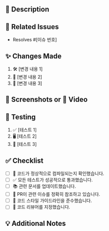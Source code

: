 ## 📌 Description
<!-- 간단하게 PR의 목적을 설명하세요. 이 PR이 해결하려는 문제나 추가하려는 기능에 대해 요약해주세요. -->

## 🔗 Related Issues
<!-- 관련된 이슈 번호를 참고하세요. 예: Fixes #123, Closes #456 -->
- Resolves #[이슈 번호]

## ✨ Changes Made
<!-- 이 PR에서 변경된 사항을 설명하세요. 코드, 문서, 설정 등 변경된 내용을 상세히 기술합니다. -->

1. 🛠️ [변경 내용 1]
2. 📝 [변경 내용 2]
3. 🔧 [변경 내용 3]

## 📸 Screenshots or 🎥 Video
<!-- 변경된 사항이 UI에 영향을 미치는 경우, 변경 전후의 스크린샷이나 동영상을 첨부하세요. -->

## 🧪 Testing
<!-- 변경 사항을 테스트한 방법을 설명하세요. 테스트한 환경 (OS, 브라우저, 장치 등)과 테스트 절차를 구체적으로 기술합니다. -->

1. ✅ [테스트 1]
2. 🖥️ [테스트 2]
3. 📱 [테스트 3]

## ✅ Checklist
<!-- PR 작성 시 다음 항목들을 확인하세요. -->

- [ ] 🔄 코드가 정상적으로 컴파일되는지 확인했습니다.
- [ ] ✅ 모든 테스트가 성공적으로 통과했습니다.
- [ ] 📚 관련 문서를 업데이트했습니다.
- [ ] 🔗 PR이 관련 이슈를 정확히 참조하고 있습니다.
- [ ] 🎨 코드 스타일 가이드라인을 준수했습니다.
- [ ] 👀 코드 리뷰어를 지정했습니다.

## 💡 Additional Notes
<!-- 리뷰어가 이해하는 데 도움이 될 추가적인 참고 사항이나 정보가 있다면 여기에 작성하세요. -->
